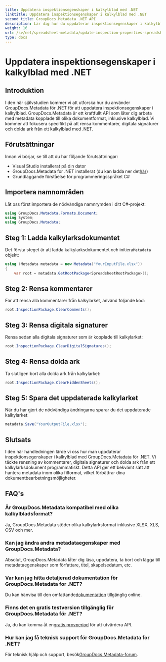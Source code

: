 ```yaml
---
title: Uppdatera inspektionsegenskaper i kalkylblad med .NET
linktitle: Uppdatera inspektionsegenskaper i kalkylblad med .NET
second_title: GroupDocs.Metadata .NET API
description: Lär dig hur du uppdaterar inspektionsegenskaper i kalkylblad med GroupDocs.Metadata för .NET. Hantera kommentarer, signaturer och dolda ark med lätthet.
weight: 16
url: /sv/net/spreadsheet-metadata/update-inspection-properties-spreadsheets/
type: docs
---
```

# Uppdatera inspektionsegenskaper i kalkylblad med .NET

## Introduktion
I den här självstudien kommer vi att utforska hur du använder GroupDocs.Metadata för .NET för att uppdatera inspektionsegenskaper i kalkylblad. GroupDocs.Metadata är ett kraftfullt API som låter dig arbeta med metadata kopplade till olika dokumentformat, inklusive kalkylblad. Vi kommer att fokusera specifikt på att rensa kommentarer, digitala signaturer och dolda ark från ett kalkylblad med .NET.
## Förutsättningar
Innan vi börjar, se till att du har följande förutsättningar:
- Visual Studio installerat på din dator
-  GroupDocs.Metadata for .NET installerat (du kan ladda ner det[här](https://releases.groupdocs.com/metadata/net/))
- Grundläggande förståelse för programmeringsspråket C#

## Importera namnområden
Låt oss först importera de nödvändiga namnrymden i ditt C#-projekt:
```csharp
using GroupDocs.Metadata.Formats.Document;
using System;
using GroupDocs.Metadata;
```
## Steg 1: Ladda kalkylarksdokumentet
 Det första steget är att ladda kalkylarksdokumentet och initiera`Metadata` objekt:
```csharp
using (Metadata metadata = new Metadata("YourInputFile.xlsx"))
{
    var root = metadata.GetRootPackage<SpreadsheetRootPackage>();
```
## Steg 2: Rensa kommentarer
För att rensa alla kommentarer från kalkylarket, använd följande kod:
```csharp
root.InspectionPackage.ClearComments();
```
## Steg 3: Rensa digitala signaturer
Rensa sedan alla digitala signaturer som är kopplade till kalkylarket:
```csharp
root.InspectionPackage.ClearDigitalSignatures();
```
## Steg 4: Rensa dolda ark
Ta slutligen bort alla dolda ark från kalkylarket:
```csharp
root.InspectionPackage.ClearHiddenSheets();
```
## Steg 5: Spara det uppdaterade kalkylarket
När du har gjort de nödvändiga ändringarna sparar du det uppdaterade kalkylarket:
```csharp
metadata.Save("YourOutputFile.xlsx");
```

## Slutsats
I den här handledningen lärde vi oss hur man uppdaterar inspektionsegenskaper i kalkylblad med GroupDocs.Metadata för .NET. Vi täckte rensning av kommentarer, digitala signaturer och dolda ark från ett kalkylarksdokument programmatiskt. Detta API ger ett bekvämt sätt att hantera metadata inom olika filformat, vilket förbättrar dina dokumentbearbetningsmöjligheter.

## FAQ's
### Är GroupDocs.Metadata kompatibel med olika kalkylbladsformat?
Ja, GroupDocs.Metadata stöder olika kalkylarksformat inklusive XLSX, XLS, CSV och mer.
### Kan jag ändra andra metadataegenskaper med GroupDocs.Metadata?
Absolut, GroupDocs.Metadata låter dig läsa, uppdatera, ta bort och lägga till metadataegenskaper som författare, titel, skapelsedatum, etc.
### Var kan jag hitta detaljerad dokumentation för GroupDocs.Metadata for .NET?
 Du kan hänvisa till den omfattande[dokumentation](https://tutorials.groupdocs.com/metadata/net/) tillgänglig online.
### Finns det en gratis testversion tillgänglig för GroupDocs.Metadata för .NET?
 Ja, du kan komma åt en[gratis provperiod](https://releases.groupdocs.com/) för att utvärdera API.
### Hur kan jag få teknisk support för GroupDocs.Metadata for .NET?
 För teknisk hjälp och support, besök[GroupDocs.Metadata-forum](https://forum.groupdocs.com/c/metadata/14).